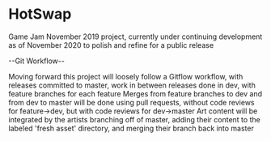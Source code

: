 # HotSwap
Game Jam November 2019 project, currently under continuing development as of November 2020 to polish and refine for a public release

--Git Workflow--

Moving forward this project will loosely follow a Gitflow workflow, with releases committed to master, work in between releases done in dev, with feature branches for each feature
Merges from feature branches to dev and from dev to master will be done using pull requests, without code reviews for feature->dev, but with code reviews for dev->master
Art content will be integrated by the artists branching off of master, adding their content to the labeled 'fresh asset' directory, and merging their branch back into master
